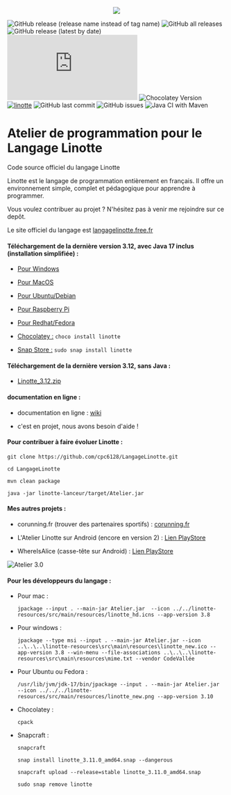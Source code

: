 <p align="center">
  <img src="https://camo.githubusercontent.com/66b8d1c54bd4a1048d14da50e3eecfc19da9d7c9406e38569fb3f4aebcc9fbdf/687474703a2f2f6c616e676167656c696e6f7474652e667265652e66722f6769746875622f656e74657465322e706e67">
</p>

![GitHub release (release name instead of tag name)](https://img.shields.io/github/v/release/cpc6128/LangageLinotte?style=flat-square)
![GitHub all releases](https://img.shields.io/github/downloads/cpc6128/LangageLinotte/total?style=flat-square)
![GitHub release (latest by date)](https://img.shields.io/github/downloads/cpc6128/LangageLinotte/latest/total?style=flat-square)
![GitHub release (latest by date and asset)](https://img.shields.io/github/downloads/cpc6128/LangageLinotte/v3.9/Cours.de.programmation.Linotte.version.3.9.pdf?label=Tutoriel&style=flat-square)
![Chocolatey Version](https://img.shields.io/chocolatey/v/linotte?style=flat-square)
[![linotte](https://snapcraft.io/linotte/badge.svg)](https://snapcraft.io/linotte)
![GitHub last commit](https://img.shields.io/github/last-commit/cpc6128/LangageLinotte?style=plastic?style=flat-square)
![GitHub issues](https://img.shields.io/github/issues/cpc6128/LangageLinotte?style=flat-square)
![Java CI with Maven](https://github.com/cpc6128/LangageLinotte/workflows/Java%20CI%20with%20Maven/badge.svg)

# Atelier de programmation pour le Langage Linotte

Code source officiel du langage Linotte

Linotte est le langage de programmation entièrement en français. Il offre un environnement simple, complet et pédagogique pour apprendre à programmer.

Vous voulez contribuer au projet ? N'hésitez pas à venir me rejoindre sur ce depôt.

Le site officiel du langage est <a href="http://langagelinotte.free.fr">langagelinotte.free.fr</a>

#### Téléchargement de la dernière version 3.12, avec Java 17 inclus (installation simplifiée) :

- <a href="https://github.com/cpc6128/LangageLinotte/releases/download/v3.12/AtelierLinotte-3.12.msi">Pour Windows</a>

- <a href="https://github.com/cpc6128/LangageLinotte/releases/download/v3.12/AtelierLinotte-3.12.dmg">Pour MacOS</a>

- <a href="https://github.com/cpc6128/LangageLinotte/releases/download/v3.12/atelierlinotte_3.12-1_amd64.deb">Pour Ubuntu/Debian</a>

- <a href="https://github.com/cpc6128/LangageLinotte/releases/download/v3.12/atelierlinotte_3.12-1_armhf.deb">Pour Raspberry Pi</a>

- <a href="https://github.com/cpc6128/LangageLinotte/releases/download/v3.12/atelierlinotte-3.12-1.x86_64.rpm">Pour Redhat/Fedora</a>

- <a href="https://chocolatey.org/packages/linotte">Chocolatey :</a> `choco install linotte`

- <a href="https://snapcraft.io/linotte">Snap Store :</a> `sudo snap install linotte`

#### Téléchargement de la dernière version 3.12, sans Java :

- <a href="https://github.com/cpc6128/LangageLinotte/releases/download/v3.12/Linotte_3.12-2022-01-31-19-35.zip">Linotte_3.12.zip</a>

#### documentation en ligne :

- documentation en ligne : <a href="https://github.com/cpc6128/LangageLinotte/wiki">wiki</a>

- c'est en projet, nous avons besoin d'aide !

#### Pour contribuer à faire évoluer Linotte :
`git clone https://github.com/cpc6128/LangageLinotte.git`

`cd LangageLinotte`

`mvn clean package`

`java -jar linotte-lanceur/target/Atelier.jar`

#### Mes autres projets :

- corunning.fr (trouver des partenaires sportifs) : <a href="https://www.corunning.fr">corunning.fr</a>

- L'Atelier Linotte sur Android (encore en version 2) : <a href="https://play.google.com/store/apps/details?id=fr.codevallee.langagelinotte.atelierlinotte">Lien PlayStore</a>

- WhereIsAlice (casse-tête sur Android) : <a href="https://play.google.com/store/apps/details?id=fr.codevallee.whereisalice">Lien PlayStore</a>

![Atelier 3.0](https://camo.githubusercontent.com/17b8abb2ff608bb6635cdbf49c5a3d529b06a83cc865f46d13352e736176b170/687474703a2f2f6c616e676167656c696e6f7474652e667265652e66722f6769746875622f6174656c6965722d64726163756c61322e706e67)

#### Pour les développeurs du langage :

- Pour mac :

  `jpackage --input . --main-jar Atelier.jar  --icon ../../linotte-resources/src/main/resources/linotte_hd.icns --app-version 3.8`

- Pour windows :

  `jpackage --type msi --input . --main-jar Atelier.jar --icon ..\..\..\linotte-resources\src\main\resources\linotte_new.ico --app-version 3.8 --win-menu --file-associations ..\..\..\linotte-resources\src\main\resources\mime.txt --vendor CodeVallée`

- Pour Ubuntu ou Fedora :

  `/usr/lib/jvm/jdk-17/bin/jpackage --input . --main-jar Atelier.jar  --icon ../../../linotte-resources/src/main/resources/linotte_new.png --app-version 3.10`

- Chocolatey :

  `cpack`

- Snapcraft :

  `snapcraft`

  `snap install linotte_3.11.0_amd64.snap --dangerous`

  `snapcraft upload --release=stable linotte_3.11.0_amd64.snap`

  `sudo snap remove linotte`
